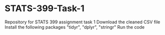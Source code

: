 # STATS-399-Task-1
Repository for STATS 399 assignment task 1
Download the cleaned CSV file
Install the following packages "tidyr", "dplyr", "stringr"
Run the code 

